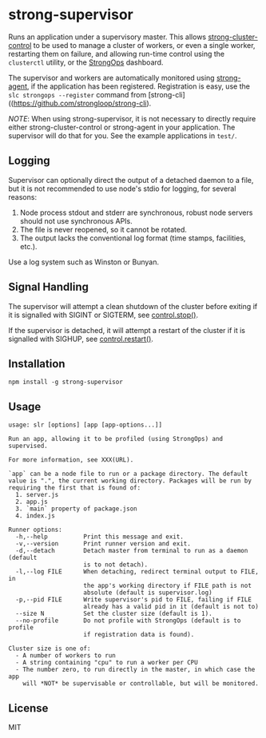 strong-supervisor
=================

Runs an application under a supervisory master. This allows
[strong-cluster-control](https://github.com/strongloop/strong-cluster-control)
to be used to manage a cluster of workers, or even a single worker,
restarting them on failure, and allowing run-time control using the `clusterctl`
utility, or the
[StrongOps](http://strongloop.com/node-js-performance/strongops) dashboard.

The supervisor and workers are automatically monitored using
[strong-agent](https//github.com/strongloop/strong-agent),
if the application has been registered. Registration is easy,
use the `slc strongops --register` command from
[strong-cli]((https://github.com/strongloop/strong-cli).

*NOTE*: When using strong-supervisor, it is not necessary to directly require
either strong-cluster-control or strong-agent in your application. The
supervisor will do that for you. See the example applications in `test/`.

## Logging

Supervisor can optionally direct the output of a detached daemon to a file, but
it is not recommended to use node's stdio for logging, for several reasons:

1. Node process stdout and stderr are synchronous, robust node servers should
   not use synchronous APIs.
2. The file is never reopened, so it cannot be rotated.
3. The output lacks the conventional log format (time stamps, facilities, etc.).

Use a log system such as Winston or Bunyan.

## Signal Handling

The supervisor will attempt a clean shutdown of the cluster before exiting if it
is signalled with SIGINT or SIGTERM, see
[control.stop()](http://apidocs.strongloop.com/strong-cluster-control/#controlstopcallback).

If the supervisor is detached, it will attempt a restart of the cluster if it is
signalled with SIGHUP, see
[control.restart()](http://apidocs.strongloop.com/strong-cluster-control/#controlrestart).

## Installation

    npm install -g strong-supervisor

## Usage

``` text
usage: slr [options] [app [app-options...]]

Run an app, allowing it to be profiled (using StrongOps) and supervised.

For more information, see XXX(URL).

`app` can be a node file to run or a package directory. The default
value is ".", the current working directory. Packages will be run by
requiring the first that is found of:
  1. server.js
  2. app.js
  3. `main` property of package.json
  4. index.js

Runner options:
  -h,--help          Print this message and exit.
  -v,--version       Print runner version and exit.
  -d,--detach        Detach master from terminal to run as a daemon (default
                     is to not detach).
  -l,--log FILE      When detaching, redirect terminal output to FILE, in
                     the app's working directory if FILE path is not
                     absolute (default is supervisor.log)
  -p,--pid FILE      Write supervisor's pid to FILE, failing if FILE
                     already has a valid pid in it (default is not to)
  --size N           Set the cluster size (default is 1).
  --no-profile       Do not profile with StrongOps (default is to profile
                     if registration data is found).

Cluster size is one of:
  - A number of workers to run
  - A string containing "cpu" to run a worker per CPU
  - The number zero, to run directly in the master, in which case the app
    will *NOT* be supervisable or controllable, but will be monitored. 
```

## License

MIT
